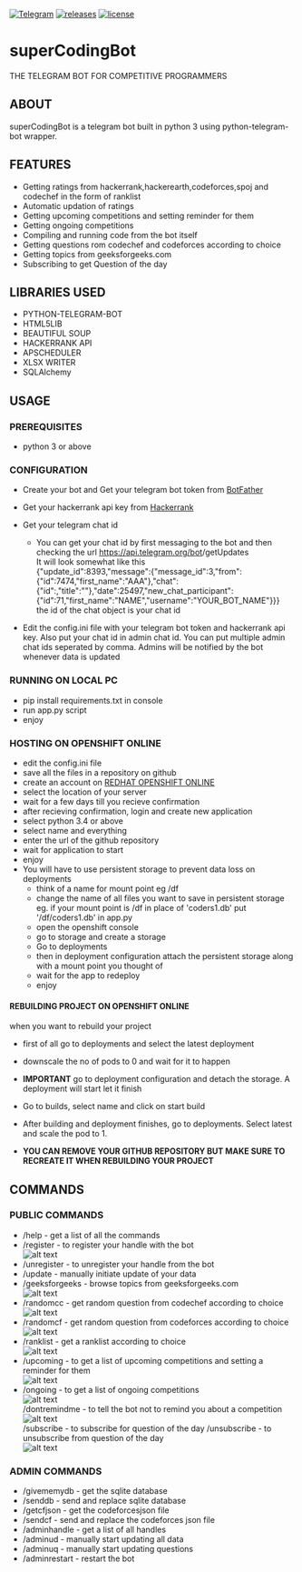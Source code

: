 [![Telegram](https://img.shields.io/badge/Telegram-Bot-blue.svg)](https://t.me/SuperCodeBot) [![releases](https://img.shields.io/github/release/Gotham13121997/superCodingBot.svg)](https://github.com/Gotham13121997/superCodingBot/releases/tag/v2) [![license](https://img.shields.io/cocoapods/l/AFNetworking.svg)](https://github.com/Gotham13121997/superCodingBot/blob/master/LICENSE)

# superCodingBot  

THE TELEGRAM BOT FOR COMPETITIVE PROGRAMMERS  
 
## ABOUT
superCodingBot is a telegram bot built in python 3 using python-telegram-bot wrapper.

## FEATURES
* Getting ratings from hackerrank,hackerearth,codeforces,spoj and codechef in the form of ranklist  
* Automatic updation of ratings
* Getting upcoming competitions and setting reminder for them
* Getting ongoing competitions
* Compiling and running code from the bot itself
* Getting questions rom codechef and codeforces according to choice
* Getting topics from geeksforgeeks.com
* Subscribing to get Question of the day 

## LIBRARIES USED
* PYTHON-TELEGRAM-BOT  
* HTML5LIB  
* BEAUTIFUL SOUP  
* HACKERRANK API  
* APSCHEDULER  
* XLSX WRITER  
* SQLAlchemy
  
## USAGE
### PREREQUISITES
* python 3 or above

### CONFIGURATION
* Create your bot and Get your telegram bot token from [BotFather](https://core.telegram.org/bots#botfather)
* Get your hackerrank api key from [Hackerrank](https://www.hackerrank.com/api)
* Get your telegram chat id
   * You can get your chat id by first messaging to the bot and then checking the url https://api.telegram.org/bot<YourBOTToken>/getUpdates  
It will look somewhat like this  
{"update_id":8393,"message":{"message_id":3,"from":{"id":7474,"first_name":"AAA"},"chat":{"id":,"title":""},"date":25497,"new_chat_participant":{"id":71,"first_name":"NAME","username":"YOUR_BOT_NAME"}}}  
the id of the chat object is your chat id  

* Edit the config.ini file with your telegram bot token and hackerrank api key. Also put your chat id in admin chat id. You can put multiple admin chat ids seperated by comma. Admins will be notified by the bot whenever data is updated  

### RUNNING ON LOCAL PC
* pip install requirements.txt in console
* run app.py script
* enjoy

### HOSTING ON OPENSHIFT ONLINE
* edit the config.ini file
* save all the files in a repository on github  
* create an account on [REDHAT OPENSHIFT ONLINE](https://www.openshift.com)
* select the location of your server 
* wait for a few days till you recieve confirmation
* after recieving confirmation, login and create new application
* select python 3.4 or above
* select name and everything
* enter the url of the github repository
* wait for application to start
* enjoy
* You will have to use persistent storage to prevent data loss on deployments
  * think of a name for mount point eg /df
  * change the name of all files you want to save in persistent storage eg. if your mount point is /df
in place of 'coders1.db' put '/df/coders1.db' in app.py
  * open the openshift console
  * go to storage and create a storage
  * Go to deployments
  * then in deployment configuration attach the persistent storage along with a mount point you thought of
  * wait for the app to redeploy
  * enjoy

#### REBUILDING PROJECT ON OPENSHIFT ONLINE  
when you want to rebuild your project  

* first of all go to deployments and select the latest deployment
* downscale the no of pods to 0 and wait for it to happen
*  **IMPORTANT** go to deployment configuration and detach the storage. A deployment will start let it finish
* Go to builds, select name and click on start build
* After building and deployment finishes, go to deployments. Select latest and scale the pod to 1.  

* **YOU CAN REMOVE YOUR GITHUB REPOSITORY BUT MAKE SURE TO RECREATE IT WHEN REBUILDING YOUR PROJECT**

## COMMANDS
### PUBLIC COMMANDS
* /help - get a list of all the commands
* /register - to register your handle with the bot  
![alt text](https://github.com/Gotham13121997/superCodingBot/blob/master/gifs/register.gif)  
* /unregister - to unregister your handle from the bot
* /update - manually initiate update of your data
* /geeksforgeeks - browse topics from geeksforgeeks.com  
![alt text](https://github.com/Gotham13121997/superCodingBot/blob/master/gifs/geeksforgeeks.gif)  
* /randomcc - get random question from codechef according to choice  
![alt text](https://github.com/Gotham13121997/superCodingBot/blob/master/gifs/randomcc.gif)  
* /randomcf - get random question from codeforces according to choice  
![alt text](https://github.com/Gotham13121997/superCodingBot/blob/master/gifs/randomcf.gif)  
* /ranklist - get a ranklist according to choice  
![alt text](https://github.com/Gotham13121997/superCodingBot/blob/master/gifs/ranklist.jpeg)  
* /upcoming - to get a list of upcoming competitions and setting a reminder for them  
![alt text](https://github.com/Gotham13121997/superCodingBot/blob/master/gifs/upcoming.gif)  
* /ongoing - to get a list of ongoing competitions  
![alt text](https://github.com/Gotham13121997/superCodingBot/blob/master/gifs/ongoing.gif)  
/dontremindme - to tell the bot not to remind you about a competition  
![alt text](https://github.com/Gotham13121997/superCodingBot/blob/master/gifs/dontremindme.gif)  
/subscribe - to subscribe for question of the day
/unsubscribe - to unsubscribe from question of the day  
![alt text](https://github.com/Gotham13121997/superCodingBot/blob/master/gifs/subscribe.gif)  

### ADMIN COMMANDS
* /givememydb - get the sqlite database
* /senddb - send and replace sqlite database
* /getcfjson - get the codeforcesjson file
* /sendcf - send and replace the codeforces json file
* /adminhandle - get a list of all handles
* /adminud - manually start updating all data
* /adminuq - manually start updating questions
* /adminrestart - restart the bot
